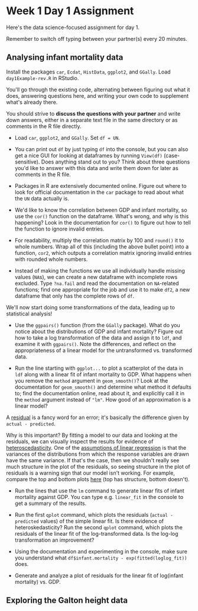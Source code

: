 Week 1 Day 1 Assignment
=======================

Here's the data science-focused assignment for day 1.

Remember to switch off typing between your partner(s) every 20 minutes.

Analysing infant mortality data
-------------------------------

Install the packages `car`, `Ecdat`, `HistData`, `ggplot2`, and `GGally`. Load `day1Example-rev.R` in RStudio.

You'll go through the existing code, alternating between figuring out what it does, answering questions here, and writing your own code to supplement what's already there.

You should strive to **discuss the questions with your partner** and write down answers, either in a separate text file in the same directory or as comments in the R file directly.

* Load `car`, `ggplot2`, and `GGally`. Set `df = UN`.

* You can print out `df` by just typing `df` into the console, but you can also get a nice GUI for looking at dataframes by running `View(df)` (case-sensitive). Does anything stand out to you? Think about three questions you'd like to answer with this data and write them down for later as comments in the R file.

* Packages in R are extensively documented online. Figure out where to look for official documentation in the `car` package to read about what the `UN` data actually is.

* We'd like to know the correlation between GDP and infant mortality, so use the `cor()` function on the dataframe. What's wrong, and why is this happening? Look in the documentation for `cor()` to figure out how to tell the function to ignore invalid entries.

* For readability, multiply the correlation matrix by 100 and `round()` it to whole numbers. Wrap all of this (including the above bullet point) into a function, `cor2`, which outputs a correlation matrix ignoring invalid entries with rounded whole numbers.

* Instead of making the functions we use all individually handle missing values (`NA`s), we can create a new dataframe with incomplete rows excluded. Type `?na.fail` and read the documentation on `NA`-related functions; find one appropriate for the job and use it to make `df2`, a new dataframe that only has the complete rows of `df`.

We'll now start doing some transformations of the data, leading up to statistical analysis!

* Use the `ggpairs()` function (from the `GGally` package). What do you notice about the distributions of GDP and infant mortality? Figure out how to take a log transformation of the data and assign it to `ldf`, and examine it with `ggpairs()`. Note the differences, and reflect on the appropriateness of a linear model for the untransformed vs. transformed data.

* Run the line starting with `ggplot...` to plot a scatterplot of the data in `ldf` along with a linear fit of infant mortality to GDP. What happens when you remove the `method` argument in `geom_smooth()`? Look at the documentation for `geom_smooth()` and determine what method it defaults to; find the documentation online, read about it, and explicitly call it in the `method` argument instead of `"lm"`. How good of an approximation is a linear model?

A [residual](https://en.wikipedia.org/wiki/Residual_(numerical_analysis)) is a fancy word for an error; it's basically the difference given by `actual - predicted`.

Why is this important? By fitting a model to our data and looking at the residuals, we can visually inspect the results for evidence of [heteroscedasticity](https://en.wikipedia.org/wiki/Heteroscedasticity#Fixes). One of the [assumptions of linear regression](https://en.wikipedia.org/wiki/Linear_regression#Assumptions) is that the variances of the distributions from which the response variables are drawn have the same variance. If that's the case, then we shouldn't really see much structure in the plot of the residuals, so seeing structure in the plot of residuals is a warning sign that our model isn't working. For example, compare the top and bottom plots [here](https://upload.wikimedia.org/wikipedia/en/thumb/5/5d/Hsked_residual_compare.svg/630px-Hsked_residual_compare.svg.png) (top has structure, bottom doesn't).

* Run the lines that use the `lm` command to generate linear fits of infant mortality against GDP. You can type e.g. `linear_fit` in the console to get a summary of the results.

* Run the first `qplot` command, which plots the residuals (`actual - predicted` values) of the simple linear fit. Is there evidence of heteroskedasticity? Run the second `qplot` command, which plots the residuals of the linear fit of the log-transformed data. Is the log-log transformation an improvement?

* Using the documentation and experimenting in the console, make sure you understand what `df$infant.mortality - exp(fitted(loglog_fit))` does.

* Generate and analyze a plot of residuals for the linear fit of log(infant mortality) vs. GDP.

Exploring the Galton height data
--------------------------------